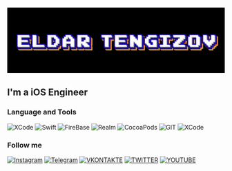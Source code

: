 [![Header](https://github.com/madpuncher/madpuncher/blob/main/assets/header.jpg)](https://www.instagram.com/eldar_tengizov)

## I'm a iOS Engineer

### Language and Tools 
![XCode](https://img.shields.io/badge/-XCode-090909?style=for-the-badge&logo=xcode&logoColor=47C5FB)
![Swift](https://img.shields.io/badge/-Swift-090909?style=for-the-badge&logo=Swift&logoColor=F88C00)
![FireBase](https://img.shields.io/badge/-FireBase-090909?style=for-the-badge&logo=FireBase&logoColor=E9D54D)
![Realm](https://img.shields.io/badge/-Realm-090909?style=for-the-badge&logo=Realm&logoColor=red)
![CocoaPods](https://img.shields.io/badge/-CocoaPods-090909?style=for-the-badge&logo=CocoaPods&logoColor=green)
![GIT](https://img.shields.io/badge/-GIT-090909?style=for-the-badge&logo=GIT&logoColor=white)
![XCode](https://img.shields.io/badge/-SwiftUI-090909?style=for-the-badge&logo=circle&logoColor=47C5FB)


### Follow me
[![Instagram](https://img.shields.io/badge/-Instagram-090909?style=for-the-badge&logo=Instagram&logoColor=FF0000)](https://www.instagram.com/eldar_tengizov)
[![Telegram](https://img.shields.io/badge/-Telegram-090909?style=for-the-badge&logo=Telegram&logoColor=27A0D9)](https://t.me/madpuncher)
[![VKONTAKTE](https://img.shields.io/badge/-VKONTAKTE-090909?style=for-the-badge&logo=VK&logoColor=4F7DB3)](https://vk.com/madpuncher)
[![TWITTER](https://img.shields.io/badge/-TWITTER-090909?style=for-the-badge&logo=TWITTER&logoColor=1C9DEB)](https://twitter.com/justpuncher)
[![YOUTUBE](https://img.shields.io/badge/-YOUTUBE-090909?style=for-the-badge&logo=YOUTUBE&logoColor=FF0000)](https://www.youtube.com/c/PUNCHERCODE)

